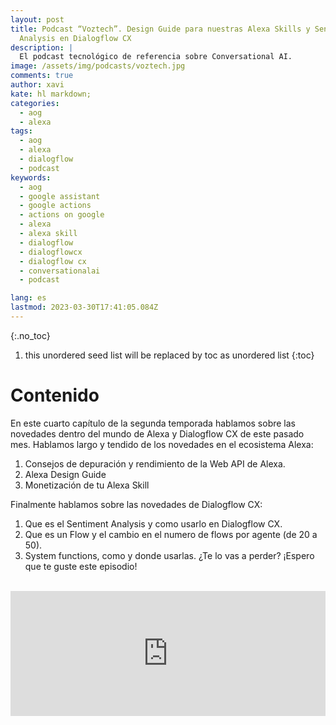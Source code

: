 ```yaml
---
layout: post
title: Podcast “Voztech”. Design Guide para nuestras Alexa Skills y Sentiment
  Analysis en Dialogflow CX
description: |
  El podcast tecnológico de referencia sobre Conversational AI.
image: /assets/img/podcasts/voztech.jpg
comments: true
author: xavi
kate: hl markdown;
categories:
  - aog
  - alexa
tags:
  - aog
  - alexa
  - dialogflow
  - podcast
keywords:
  - aog
  - google assistant
  - google actions
  - actions on google
  - alexa
  - alexa skill
  - dialogflow
  - dialogflowcx
  - dialogflow cx
  - conversationalai
  - podcast

lang: es
lastmod: 2023-03-30T17:41:05.084Z
---
```

{:.no_toc}
1. this unordered seed list will be replaced by toc as unordered list
{:toc}

# Contenido

En este cuarto capítulo de la segunda temporada hablamos sobre las novedades dentro del mundo de Alexa y Dialogflow CX de este pasado mes. Hablamos largo y tendido de los novedades en el ecosistema Alexa:
1. Consejos de depuración y rendimiento de la Web API de Alexa.
2. Alexa Design Guide
3. Monetización de tu Alexa Skill

Finalmente hablamos sobre las novedades de Dialogflow CX:
1. Que es el Sentiment Analysis y como usarlo en Dialogflow CX.
2. Que es un Flow y el cambio en el numero de flows por agente (de 20 a 50).
3. System functions, como y donde usarlas.
¿Te lo vas a perder? ¡Espero que te guste este episodio!

<br/>

<iframe src="https://podcasters.spotify.com/pod/show/voztech/embed/episodes/2x04-Design-Guide-para-nuestras-Alexa-Skills-y-Sentiment-Analysis-en-Dialogflow-CX-e21d4np" height="200px" width="100%" frameborder="0" scrolling="no"></iframe>

